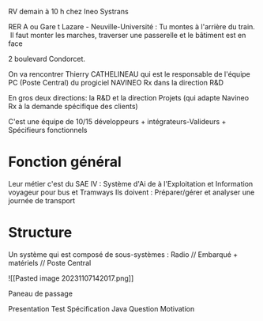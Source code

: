 RV demain à 10 h chez Ineo Systrans


RER A ou Gare t Lazare - Neuville-Université : Tu montes à l'arrière du train.  Il faut monter les marches, traverser une passerelle et le bâtiment est en face


2 boulevard Condorcet.

On va rencontrer Thierry CATHELINEAU qui est le responsable de l'équipe PC (Poste Central) du progiciel NAVINEO Rx dans la direction R&D

En gros deux directions: la R&D et la direction Projets (qui adapte Navineo Rx à la demande spécifique des clients)

C'est une équipe de 10/15 développeurs + intégrateurs-Valideurs + Spécifieurs fonctionnels

# Fonction général

Leur métier c'est du SAE IV : Système d'Ai de à l'Exploitation et Information voyageur pour bus et Tramways
Ils doivent : Préparer/gérer et analyser une journée de transport

# Structure

Un système qui est composé de sous-systèmes : Radio // Embarqué + matériels // Poste Central

![[Pasted image 20231107142017.png]]


Paneau de passage

Presentation
Test
Spécification
Java
Question
Motivation
